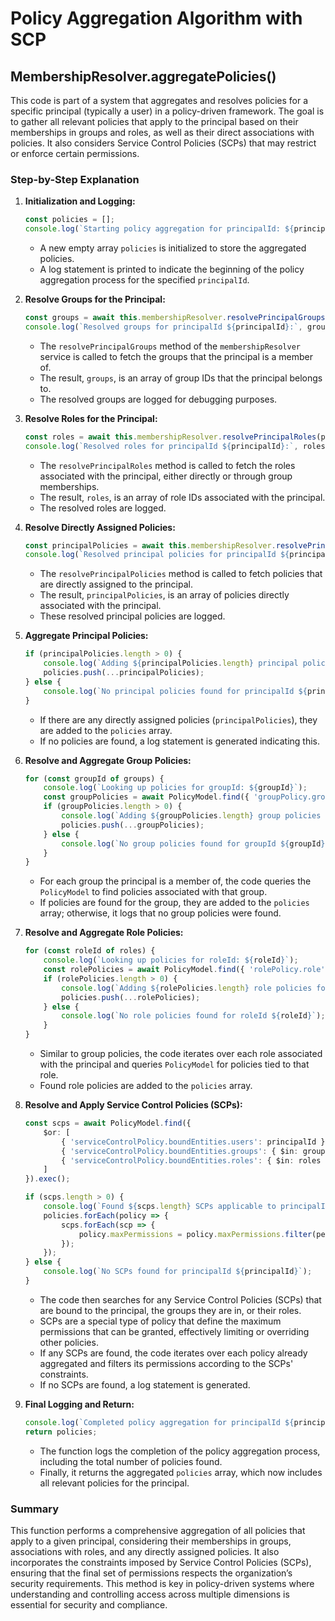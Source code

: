 # Policy Aggregation Algorithm with SCP

## MembershipResolver.aggregatePolicies()

This code is part of a system that aggregates and resolves policies for a specific principal (typically a user) in a policy-driven framework. The goal is to gather all relevant policies that apply to the principal based on their memberships in groups and roles, as well as their direct associations with policies. It also considers Service Control Policies (SCPs) that may restrict or enforce certain permissions.

### Step-by-Step Explanation

1. **Initialization and Logging:**
   ```typescript
   const policies = [];
   console.log(`Starting policy aggregation for principalId: ${principalId}`);
   ```
   - A new empty array `policies` is initialized to store the aggregated policies.
   - A log statement is printed to indicate the beginning of the policy aggregation process for the specified `principalId`.

2. **Resolve Groups for the Principal:**
   ```typescript
   const groups = await this.membershipResolver.resolvePrincipalGroups(principalId);
   console.log(`Resolved groups for principalId ${principalId}:`, groups);
   ```
   - The `resolvePrincipalGroups` method of the `membershipResolver` service is called to fetch the groups that the principal is a member of.
   - The result, `groups`, is an array of group IDs that the principal belongs to.
   - The resolved groups are logged for debugging purposes.

3. **Resolve Roles for the Principal:**
   ```typescript
   const roles = await this.membershipResolver.resolvePrincipalRoles(principalId);
   console.log(`Resolved roles for principalId ${principalId}:`, roles);
   ```
   - The `resolvePrincipalRoles` method is called to fetch the roles associated with the principal, either directly or through group memberships.
   - The result, `roles`, is an array of role IDs associated with the principal.
   - The resolved roles are logged.

4. **Resolve Directly Assigned Policies:**
   ```typescript
   const principalPolicies = await this.membershipResolver.resolvePrincipalPolicies(principalId);
   console.log(`Resolved principal policies for principalId ${principalId}:`, principalPolicies);
   ```
   - The `resolvePrincipalPolicies` method is called to fetch policies that are directly assigned to the principal.
   - The result, `principalPolicies`, is an array of policies directly associated with the principal.
   - These resolved principal policies are logged.

5. **Aggregate Principal Policies:**
   ```typescript
   if (principalPolicies.length > 0) {
       console.log(`Adding ${principalPolicies.length} principal policies to aggregation`);
       policies.push(...principalPolicies);
   } else {
       console.log(`No principal policies found for principalId ${principalId}`);
   }
   ```
   - If there are any directly assigned policies (`principalPolicies`), they are added to the `policies` array.
   - If no policies are found, a log statement is generated indicating this.

6. **Resolve and Aggregate Group Policies:**
   ```typescript
   for (const groupId of groups) {
       console.log(`Looking up policies for groupId: ${groupId}`);
       const groupPolicies = await PolicyModel.find({ 'groupPolicy.group': groupId });
       if (groupPolicies.length > 0) {
           console.log(`Adding ${groupPolicies.length} group policies for groupId ${groupId} to aggregation`);
           policies.push(...groupPolicies);
       } else {
           console.log(`No group policies found for groupId ${groupId}`);
       }
   }
   ```
   - For each group the principal is a member of, the code queries the `PolicyModel` to find policies associated with that group.
   - If policies are found for the group, they are added to the `policies` array; otherwise, it logs that no group policies were found.

7. **Resolve and Aggregate Role Policies:**
   ```typescript
   for (const roleId of roles) {
       console.log(`Looking up policies for roleId: ${roleId}`);
       const rolePolicies = await PolicyModel.find({ 'rolePolicy.role': roleId });
       if (rolePolicies.length > 0) {
           console.log(`Adding ${rolePolicies.length} role policies for roleId ${roleId} to aggregation`);
           policies.push(...rolePolicies);
       } else {
           console.log(`No role policies found for roleId ${roleId}`);
       }
   }
   ```
   - Similar to group policies, the code iterates over each role associated with the principal and queries `PolicyModel` for policies tied to that role.
   - Found role policies are added to the `policies` array.

8. **Resolve and Apply Service Control Policies (SCPs):**
   ```typescript
   const scps = await PolicyModel.find({
       $or: [
           { 'serviceControlPolicy.boundEntities.users': principalId },
           { 'serviceControlPolicy.boundEntities.groups': { $in: groups } },
           { 'serviceControlPolicy.boundEntities.roles': { $in: roles } }
       ]
   }).exec();
   
   if (scps.length > 0) {
       console.log(`Found ${scps.length} SCPs applicable to principalId ${principalId}`);
       policies.forEach(policy => {
           scps.forEach(scp => {
               policy.maxPermissions = policy.maxPermissions.filter(permission => scp.serviceControlPolicy.maxPermissions.includes(permission));
           });
       });
   } else {
       console.log(`No SCPs found for principalId ${principalId}`);
   }
   ```
   - The code then searches for any Service Control Policies (SCPs) that are bound to the principal, the groups they are in, or their roles.
   - SCPs are a special type of policy that define the maximum permissions that can be granted, effectively limiting or overriding other policies.
   - If any SCPs are found, the code iterates over each policy already aggregated and filters its permissions according to the SCPs' constraints.
   - If no SCPs are found, a log statement is generated.

9. **Final Logging and Return:**
   ```typescript
   console.log(`Completed policy aggregation for principalId ${principalId}. Total policies found: ${policies.length}`);
   return policies;
   ```
   - The function logs the completion of the policy aggregation process, including the total number of policies found.
   - Finally, it returns the aggregated `policies` array, which now includes all relevant policies for the principal.

### Summary

This function performs a comprehensive aggregation of all policies that apply to a given principal, considering their memberships in groups, associations with roles, and any directly assigned policies. It also incorporates the constraints imposed by Service Control Policies (SCPs), ensuring that the final set of permissions respects the organization’s security requirements. This method is key in policy-driven systems where understanding and controlling access across multiple dimensions is essential for security and compliance.
